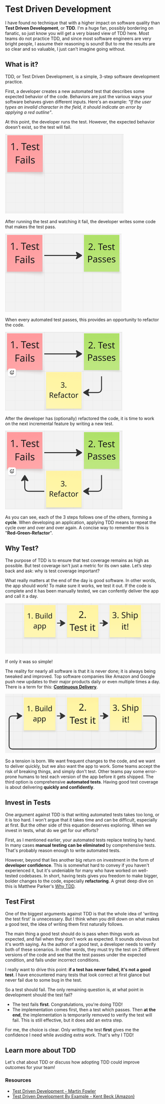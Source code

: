 # Test Driven Development

I have found no technique that with a higher impact on software quality than __Test Driven Development__, or __TDD__. I'm a huge fan, possibly bordering on fanatic, so just know you will get a very biased view of TDD here. Most teams do not practice TDD, and since most software engineers are very bright people, I assume their reasoning is sound! But to me the results are so clear and so valuable, I just can't imagine going without.

## What is it?

TDD, or Test Driven Development, is a simple, 3-step software development practice. 

First, a developer creates a new automated test that describes some expected behavior of the code. Behaviors are just the various ways your software behaves given different inputs. Here's an example: _"If the user types an invalid character in the field, it should indicate an error by applying a red outline"_. 

At this point, the developer runs the test. However, the expected behavior doesn't exist, so the test will fail. 

![1 - Failing Test](../img/tdd-1.png)

After running the test and watching it fail, the developer writes some code that makes the test pass.

![2 - Passing Test](../img/tdd-2.png)

When every automated test passes, this provides an opportunity to refactor the code.

![3 - Refactor!](../img/tdd-3.png)

After the developer has (optionally) refactored the code, it is time to work on the next incremental feature by writing a new test.

![4 - Loop is completed](../img/tdd-4.png)

As you can see, each of the 3 steps follows one of the others, forming a __cycle__. When developing an application, applying TDD means to repeat the cycle over and over and over again. A concise way to remember this is "__Red-Green-Refactor__".

## Why Test?

The purpose of TDD is to ensure that test coverage remains as high as possible. But test coverage isn't just a metric for its own sake. Let’s step back and ask: why is test coverage important?

What really matters at the end of the day is good software. In other words, the app should work! To make sure it works, we test it out. If the code is complete and it has been manually tested, we can confently deliver the app and call it a day. 

![5 - Overly Simple diagram](../img/tdd-5.png)

If only it was so simple!

The reality for nearly all software is that it is never done; it is always being tweaked and improved. Top software companies like Amazon and Google push new updates to their major products daily or even multiple times a day. There is a term for this: [__Continuous Delivery__](https://martinfowler.com/books/continuousDelivery.html).

![6 - Another cycle](../img/tdd-6.png)

So a tension is born. We want frequent changes to the code, and we want to deliver quickly, but we also want the app to work. Some teams accept the risk of breaking things, and simply don't test. Other teams pay some error-prone humans to test each version of the app before it gets shipped. The third option is comprehensive __automated tests__. Having good test coverage is about delivering __quickly and confidently__.

## Invest in Tests

One argument against TDD is that writing automated tests takes too long, or it is too hard. I won't argue that it takes time and can be difficult, especially at first. But the other side of this equation deserves exploring. When we invest in tests, what do we get for our efforts?

First, as I mentioned earlier, your automated tests replace testing by hand. In many cases __manual testing can be eliminated__ by comprehensive tests. That's probably reason enough to write automated tests.

However, beyond that lies another big return on investment in the form of __developer confidence__. This is somewhat hard to convey if you haven't experienced it, but it's undeniable for many who have worked on well-tested codebases. In short, having tests gives you freedom to make bigger, bolder changes to the code, especially __refactoring__. A great deep dive on this is Matthew Parker's [Why TDD](https://blogs.vmware.com/tanzu/why-tdd/).

## Test First

One of the biggest arguments against TDD is that the whole idea of 'writing the test first' is unnecessary. But I think when you drill down on what makes a good test, the idea of writing them first naturally follows.

The main thing a good test should do is pass when things work as expected, and fail when they don't work as expected. It sounds obvious but it's worth saying. As the author of a good test, a developer needs to verify both of these scenarios. In other words, they must try the test on 2 different versions of the code and see that the test passes under the expected condition, and fails under incorrect conditions.

I really want to drive this point: __if a test has never failed, it's not a good test__. I have encountered many tests that look correct at first glance but never fail due to some bug in the test. 

So a test should fail. The only remaining question is, at what point in development should the test fail? 

* The test fails __first__. Congratulations, you're doing TDD! 
* The implementation comes first, then a test which passes. Then __at the end__, the implementation is temporarily removed to verify the test will fail. This is still effective, but it does add an extra step.

For me, the choice is clear. Only writing the test __first__ gives me the confidence I need while avoiding extra work. That's why I TDD!

## Learn more about TDD

Let's chat about TDD or discuss how adopting TDD could improve outcomes for your team! 

### Resources

* [Test Driven Development - Martin Fowler](https://martinfowler.com/bliki/TestDrivenDevelopment.html)
* [Test Driven Development By Example - Kent Beck (Amazon)](https://www.amazon.com/Test-Driven-Development-Kent-Beck/dp/0321146530)
